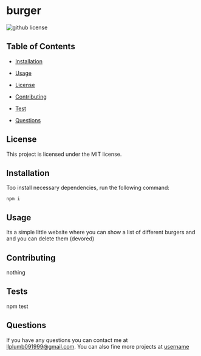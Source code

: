 # burger
![github license](https://img.shields.io/badge/license-MIT-blue.png)

## Table of Contents

* [Installation](#installation)

* [Usage](#usage)

* [License](#license)

* [Contributing](#contributing)

* [Test](#test)

* [Questions](#questions)

## License
  This project is licensed under the MIT license.
    

## Installation
Too install necessary dependencies, run the following command:

~~~
npm i
~~~

## Usage
Its a simple little website where you can show a list of different burgers and and you can delete them (devored)


## Contributing

nothing

## Tests

npm test

## Questions

If you have any questions you can contact me at llplumb091999@gmail.com. You can also fine more projects at [username](https://github.com/lplumb)